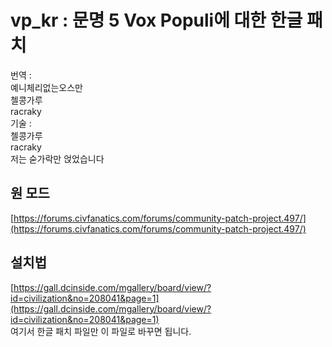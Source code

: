 # vp_kr : 문명 5 Vox Populi에 대한 한글 패치
번역 : <br/>
예니체리없는오스만 <br/>
첼콩가루<br/>
racraky  
기술 :  
첼콩가루<br/>
racraky  
저는 숟가락만 얹었습니다<br/>

## 원 모드  
[https://forums.civfanatics.com/forums/community-patch-project.497/](https://forums.civfanatics.com/forums/community-patch-project.497/)
## 설치법
[https://gall.dcinside.com/mgallery/board/view/?id=civilization&no=208041&page=1](https://gall.dcinside.com/mgallery/board/view/?id=civilization&no=208041&page=1)  
여기서 한글 패치 파일만 이 파일로 바꾸면 됩니다.
